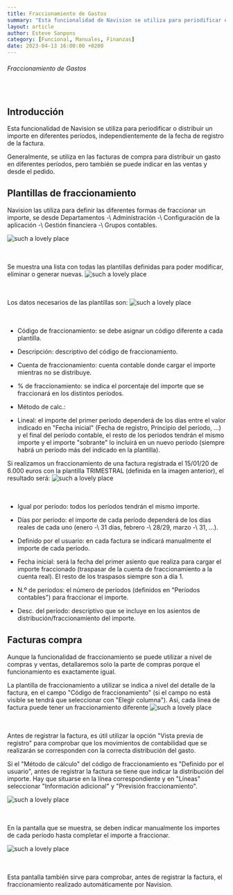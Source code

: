 ```yaml
---
title: Fraccionamiento de Gastos
summary: "Esta funcionalidad de Navision se utiliza para periodificar o distribuir un importe en diferentes períodos, independientemente de la fecha de registro de la factura."
layout: article
author: Esteve Sanpons
category: [Funcional, Manuales, Finanzas]
date: 2023-04-13 16:00:00 +0200
---
```


###### Fraccionamiento de Gastos

<br>

## Introducción

Esta funcionalidad de Navision se utiliza para periodificar o distribuir
un importe en diferentes períodos, independientemente de la fecha de
registro de la factura.

Generalmente, se utiliza en las facturas de compra para distribuir un
gasto en diferentes períodos, pero también se puede indicar en las
ventas y desde el pedido.

## Plantillas de fraccionamiento

Navision las utiliza para definir las diferentes formas de fraccionar un
importe, se desde Departamentos -\ Administración -\ Configuración de
la aplicación -\ Gestión financiera -\ Grupos contables.

![such a lovely place](:fraccionamiento-de-gastos-image1.png)
<br><br><br>

Se muestra una lista con todas las plantillas definidas para poder
modificar, eliminar o generar nuevas.
![such a lovely place](:fraccionamiento-de-gastos-image2.png)
<br><br><br>

Los datos necesarios de las plantillas son:
![such a lovely place](:fraccionamiento-de-gastos-image3.png)
<br><br><br>

- Código de fraccionamiento: se debe asignar un código diferente a
  cada plantilla.

- Descripción: descriptivo del código de fraccionamiento.

- Cuenta de fraccionamiento: cuenta contable donde cargar el importe
  mientras no se distribuye.

- \% de fraccionamiento: se indica el porcentaje del importe que se
  fraccionará en los distintos períodos.

- Método de calc.:

- Lineal: el importe del primer período dependerá de los días entre el
  valor indicado en "Fecha inicial" (Fecha de registro, Principio
  del período, ...) y el final del período contable, el resto de los
  períodos tendrán el mismo importe y el importe "sobrante" lo
  incluirá en un nuevo período (siempre habrá un período más del
  indicado en la plantilla).

Si realizamos un fraccionamiento de una factura registrada el 15/01/20
de 6.000 euros con la plantilla TRIMESTRAL (definida en la imagen
anterior), el resultado será:
![such a lovely place](:fraccionamiento-de-gastos-image4.png)
<br><br><br>

- Igual por período: todos los períodos tendrán el mismo importe.

- Días por período: el importe de cada período dependerá de los días
  reales de cada uno (enero -\ 31 días, febrero -\ 28/29, marzo
  -\ 31, ...).

- Definido por el usuario: en cada factura se indicará manualmente el
  importe de cada período.

- Fecha inicial: será la fecha del primer asiento que realiza para
  cargar el importe fraccionado (traspasar de la cuenta de
  fraccionamiento a la cuenta real). El resto de los traspasos
  siempre son a día 1.

- N.º de períodos: el número de períodos (definidos en "Períodos
  contables") para fraccionar el importe.

- Desc. del período: descriptivo que se incluye en los asientos de
  distribución/fraccionamiento del importe.

## Facturas compra

Aunque la funcionalidad de fraccionamiento se puede utilizar a nivel de
compras y ventas, detallaremos solo la parte de compras porque el
funcionamiento es exactamente igual.

La plantilla de fraccionamiento a utilizar se indica a nivel del detalle
de la factura, en el campo "Código de fraccionamiento" (si el campo no
está visible se tendrá que seleccionar con "Elegir columna"). Así, cada
línea de factura puede tener un fraccionamiento diferente
![such a lovely place](:fraccionamiento-de-gastos-image5.png)
<br><br><br>

Antes de registrar la factura, es útil utilizar la opción "Vista previa
de registro" para comprobar que los movimientos de contabilidad que se
realizarán se corresponden con la correcta distribución del gasto.

Si el "Método de cálculo" del código de fraccionamiento es "Definido por
el usuario", antes de registrar la factura se tiene que indicar la
distribución del importe. Hay que situarse en la línea correspondiente y
en "Líneas" seleccionar "Información adicional" y "Previsión
fraccionamiento".

![such a lovely place](:fraccionamiento-de-gastos-image6.png)
<br><br><br>

En la pantalla que se muestra, se deben indicar manualmente los importes
de cada período hasta completar el importe a fraccionar.

![such a lovely place](:fraccionamiento-de-gastos-image7.png)
<br><br><br>

Esta pantalla también sirve para comprobar, antes de registrar la
factura, el fraccionamiento realizado automáticamente por Navision.
